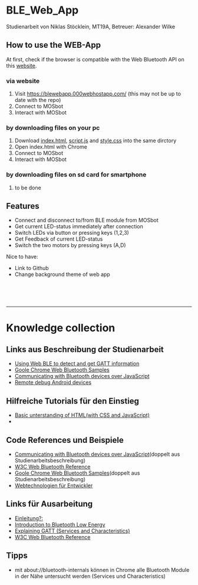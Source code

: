 # BLE_Web_App

Studienarbeit von Niklas Stöcklein, MT19A,
Betreuer: Alexander Wilke

## How to use the WEB-App

At first, check if the browser is compatible with the Web Bluetooth API on this [website](https://developer.mozilla.org/en-US/docs/Web/API/Web_Bluetooth_API).

### via website
1. Visit https://blewebapp.000webhostapp.com/ (this may not be up to date with the repo)
2. Connect to MOSbot
3. Interact with MOSbot

### by downloading files on your pc
1. Download [index.html](https://github.com/nik21-nik/BLE_Web_App/blob/main/Web_App/index.html), [script.js](https://github.com/nik21-nik/BLE_Web_App/blob/main/Web_App/script.js) and [style.css](https://github.com/nik21-nik/BLE_Web_App/blob/main/Web_App/style.css) into the same dirctory
2. Open index.html with Chrome
3. Connect to MOSbot
4. Interact with MOSbot

### by downloading files on sd card for smartphone
1. to be done

## Features
- Connect and disconnect to/from BLE module from MOSbot
- Get current LED-status immediately after connection
- Switch LEDs via button or pressing keys (1,2,3)
- Get Feedback of current LED-status
- Switch the two motors by pressing keys (A,D)

Nice to have:
- Link to Github
- Change background theme of web app 

<br>
<br>
<br>

---

# Knowledge collection

## Links aus Beschreibung der Studienarbeit

- [Using Web BLE to detect and get GATT information](https://www.youtube.com/watch?v=TsXUcAKi790)
- [Goole Chrome Web Bluetooth Samples](https://googlechrome.github.io/samples/web-bluetooth/index.html)
- [Communicating with Bluetooth devices over JavaScript](https://web.dev/bluetooth/)
- [Remote debug Android devices](https://developer.chrome.com/docs/devtools/remote-debugging/)

## Hilfreiche Tutorials für den Einstieg

- [Basic unterstanding of HTML(with CSS and JavaScript)](https://www.youtube.com/watch?v=qz0aGYrrlhU)
-

## Code References und Beispiele

- [Communicating with Bluetooth devices over JavaScript](https://web.dev/bluetooth/)(doppelt aus Studienarbeitsbeschreibung)
- [W3C Web Bluetooth Reference](https://webbluetoothcg.github.io/web-bluetooth/)
- [Goole Chrome Web Bluetooth Samples](https://googlechrome.github.io/samples/web-bluetooth/index.html)(doppelt aus Studienarbeitsbeschreibung)
- [Webtechnologien für Entwickler](https://developer.mozilla.org/de/docs/Web)

## Links für Ausarbeitung

- [Einleitung?:](https://www.heise.de/developer/artikel/Features-von-uebermorgen-die-Web-Bluetooth-API-3167796.html)
- [Introduction to Bluetooth Low Energy](https://learn.adafruit.com/introduction-to-bluetooth-low-energy/introduction)
- [Explaining GATT (Services and Characteristics)](https://www.oreilly.com/library/view/getting-started-with/9781491900550/ch04.html)
- [W3C Web Bluetooth Reference](https://webbluetoothcg.github.io/web-bluetooth/)


## Tipps
- mit about://bluetooth-internals können in Chrome alle Bluetooth Module in der Nähe untersucht werden (Services und Characteristics)